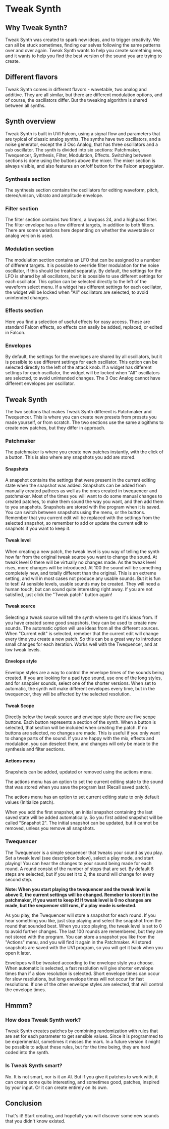 # Tweak Synth

## Why Tweak Synth?

Tweak Synth was created to spark new ideas, and to trigger creativity. We can all be stuck sometimes, finding our selves following the same patterns over and over again. Tweak Synth wants to help you create something new, and it wants to help you find the best version of the sound you are trying to create.

## Different flavors

Tweak Synth comes in different flavors - wavetable, two analog and additive. They are all similar, but there are different modulation options, and of course, the oscillators differ. But the tweaking algorithm is shared between all synths.

## Synth overview

Tweak Synth is built in UVI Falcon, using a signal flow and parameters that are typical of classic analog synths. The synths have two oscillators, and a noise generator, except the 3 Osc Analog, that has three oscillators and a sub oscillator.
The synth is divided into six sections: Patchmaker, Twequencer, Synthesis, Filter, Modulation, Effects. Switching between sections is done using the buttons above the mixer. The mixer section is always visible, and also features an on/off button for the Falcon arpeggiator.

### Synthesis section

The synthesis section contains the oscillators for editing waveform, pitch, stereo/unison, vibrato and amplitude envelope.

### Filter section

The filter section contains two filters, a lowpass 24, and a highpass filter. The filter envelope has a few different targets, in addition to both filters. There are some variations here depending on whether the wavetable or analog version is used.

### Modulation section

The modulation section contains an LFO that can be assigned to a number of different targets. It is possible to override filter modulation for the noise oscillator, if this should be treated separatly. By default, the settings for the LFO is shared by all oscillators, but it is possible to use different settings for each oscillator. This option can be selected directly to the left of the waveform select menu. If a widget has different settings for each oscillator, the widget will be locked when "All" oscillators are selected, to avoid unintended changes.

### Effects section

Here you find a selection of useful effects for easy access. These are standard Falcon effects, so effects can easily be added, replaced, or edited in Falcon.

### Envelopes

By default, the settings for the envelopes are shared by all oscillators, but it is possible to use different settings for each oscillator. This option can be selected directly to the left of the attack knob. If a widget has different settings for each oscillator, the widget will be locked when "All" oscillators are selected, to avoid unintended changes. The 3 Osc Analog cannot have different envelopes per oscillator.

## Tweak Synth

The two sections that makes Tweak Synth different is Patchmaker and Twequencer. This is where you can create new presets from presets you made yourself, or from scratch. The two sections use the same alogithms to create new patches, but they differ in approach.

### Patchmaker

The patchmaker is where you create new patches instantly, with the click of a button. This is also where any snapshots you add are stored.

#### Snapshots

A snapshot contains the settings that were present in the current editing state when the snapshot was added. Snapshots can be added from manually created pathces as well as the ones created in twequencer and patchmaker. Most of the times you will want to do some manual changes to created patches, to make them sound the way you want, and then add them to you snapshots. Snapshots are stored with the program when it is saved. You can switch between snapshots using the menu, or the buttons. Remember that you current edit will be replaced with the settings from the selected snapshot, so remember to add or update the current edit to snaphots if you want to keep it.

#### Tweak level

When creating a new patch, the tweak level is you way of telling the synth how far from the original tweak source you want to change the sound. At tweak level 0 there will be virtually no changes made. As the tweak level rises, more changes will be introduced. At 100 the sound will be something completely new, and totally different than the original. This is an extreme setting, and will in most cases not produce any usable sounds. But it is fun to test! At sensible levels, usable sounds may be created. They will need a human touch, but can sound quite interesting right away. If you are not satisfied, just click the "Tweak patch" button again!

#### Tweak source

Selecting a tweak source will tell the synth where to get it's ideas from. If you have created some good snapshots, they can be used to create new sounds. The automatic option will use ideas from all the different sources. When "Current edit" is selected, remeber that the current edit will change every time you create a new patch. So this can be a great way to introduce small changes for each iteration. Works well with the Twequencer, and at low tweak levels.

#### Envelope style

Envelope styles are a way to control the envelope times of the sounds being created. If you are looking for a pad type sound, use one of the long styles, and for snappier sounds, select one of the shorter versions. When set to automatic, the synth will make different envelopes every time, but in the twequencer, they will be affected by the selected resolution.

#### Tweak Scope

Directly below the tweak source and envelope style there are five scope buttons. Each button represents a section of the synth. When a button is selected, that section will be included when creating the patch. If no buttons are selected, no changes are made. This is useful if you only want to change parts of the sound. If you are happy with the mix, effects and modulation, you can deselect them, and changes will only be made to the synthesis and filter sections.

#### Actions menu

Snapshots can be added, updated or removed using the actions menu.

The actions menu has an option to set the current editing state to the sound that was stored when you save the program last (Recall saved patch).

The actions menu has an option to set current editing state to only default values (Initialize patch).

When you add the first snapshot, an initial snapshot containing the last saved state will be added automatically. So you first added snapshot will be called "Snapshot 2". The initial snapshot can be updated, but it cannot be removed, unless you remove all snapshots.

### Twequencer

The Twequencer is a simple sequencer that tweaks your sound as you play. Set a tweak level (see description below), select a play mode, and start playing! You can hear the changes to your sound being made for each round. A round consist of the number of steps that are set. By default 8 steps are selected, but if you set it to 2, the sound will change for every second step.

**Note: When you start playing the twequencer and the tweak level is above 0, the current settings will be changed. Remeber to store it in the patchmaker, if you want to keep it! If tweak level is 0 no changes are made, but the sequencer still runs, if a play mode is selected.**

As you play, the Twequencer will store a snapshot for each round. If you hear something you like, just stop playing and select the snapshot from the round that sounded best. When you stop playing, the tweak level is set to 0 to avoid further changes. The last 100 rounds are remembered, but they are not stored with the program. You can store a snapshot you like from the "Actions" menu, and you will find it again in the Patchmaker. All stored snapshots are saved with the UVI program, so you will get it back when you open it later.

Envelopes will be tweaked according to the envelope style you choose. When automatic is selected, a fast resolution will give shorter envelope times than if a slow resolution is selected. Short envelope times can occur for slow resolutions, but long envelope times will not occur for fast resolutions. If one of the other envelope styles are selected, that will control the envelope times.

## Hmmm?

### How does Tweak Synth work?

Tweak Synth creates patches by combining randomization with rules that are set for each parameter to get sensible values. Since it is programmed to be experimental, sometimes it misses the mark. In a future version it might be possible to adjust these rules, but for the time being, they are hard coded into the synth.

### Is Tweak Synth smart?

No. It is not smart, nor is it an AI. But if you give it patches to work with, it can create some quite interesting, and sometimes good, patches, inspired by your input. Or it can create entirely on its own.

## Conclusion

That's it! Start creating, and hopefully you will discover some new sounds that you didn't know existed.